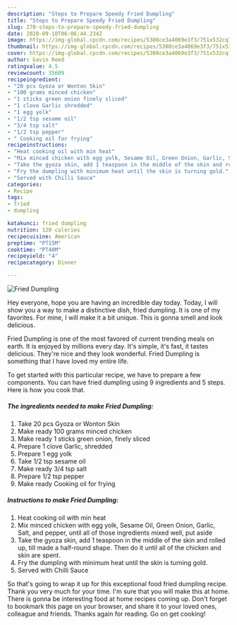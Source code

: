 ```yaml
---
description: "Steps to Prepare Speedy Fried Dumpling"
title: "Steps to Prepare Speedy Fried Dumpling"
slug: 270-steps-to-prepare-speedy-fried-dumpling
date: 2020-09-10T06:06:44.234Z
image: https://img-global.cpcdn.com/recipes/5308ce3a4069e3f3/751x532cq70/fried-dumpling-recipe-main-photo.jpg
thumbnail: https://img-global.cpcdn.com/recipes/5308ce3a4069e3f3/751x532cq70/fried-dumpling-recipe-main-photo.jpg
cover: https://img-global.cpcdn.com/recipes/5308ce3a4069e3f3/751x532cq70/fried-dumpling-recipe-main-photo.jpg
author: Gavin Reed
ratingvalue: 4.5
reviewcount: 35609
recipeingredient:
- "20 pcs Gyoza or Wonton Skin"
- "100 grams minced chicken"
- "1 sticks green onion finely sliced"
- "1 clove Garlic shredded"
- "1 egg yolk"
- "1/2 tsp sesame oil"
- "3/4 tsp salt"
- "1/2 tsp pepper"
- " Cooking oil for frying"
recipeinstructions:
- "Heat cooking oil with min heat"
- "Mix minced chicken with egg yolk, Sesame Oil, Green Onion, Garlic, Salt, and pepper, until all of those ingredients mixed well, put aside"
- "Take the gyoza skin, add 1 teaspoon in the middle of the skin and rolled up, till made a half-round shape. Then do it until all of the chicken and skin are spent."
- "Fry the dumpling with minimum heat until the skin is turning gold."
- "Served with Chilli Sauce"
categories:
- Recipe
tags:
- fried
- dumpling

katakunci: fried dumpling 
nutrition: 120 calories
recipecuisine: American
preptime: "PT15M"
cooktime: "PT40M"
recipeyield: "4"
recipecategory: Dinner

---
```



![Fried Dumpling](https://img-global.cpcdn.com/recipes/5308ce3a4069e3f3/751x532cq70/fried-dumpling-recipe-main-photo.jpg)

Hey everyone, hope you are having an incredible day today. Today, I will show you a way to make a distinctive dish, fried dumpling. It is one of my favorites. For mine, I will make it a bit unique. This is gonna smell and look delicious.



Fried Dumpling is one of the most favored of current trending meals on earth. It is enjoyed by millions every day. It's simple, it's fast, it tastes delicious. They're nice and they look wonderful. Fried Dumpling is something that I have loved my entire life.


To get started with this particular recipe, we have to prepare a few components. You can have fried dumpling using 9 ingredients and 5 steps. Here is how you cook that.

<!--inarticleads1-->

##### The ingredients needed to make Fried Dumpling:

1. Take 20 pcs Gyoza or Wonton Skin
1. Make ready 100 grams minced chicken
1. Make ready 1 sticks green onion, finely sliced
1. Prepare 1 clove Garlic, shredded
1. Prepare 1 egg yolk
1. Take 1/2 tsp sesame oil
1. Make ready 3/4 tsp salt
1. Prepare 1/2 tsp pepper
1. Make ready  Cooking oil for frying




<!--inarticleads2-->

##### Instructions to make Fried Dumpling:

1. Heat cooking oil with min heat
1. Mix minced chicken with egg yolk, Sesame Oil, Green Onion, Garlic, Salt, and pepper, until all of those ingredients mixed well, put aside
1. Take the gyoza skin, add 1 teaspoon in the middle of the skin and rolled up, till made a half-round shape. Then do it until all of the chicken and skin are spent.
1. Fry the dumpling with minimum heat until the skin is turning gold.
1. Served with Chilli Sauce




So that's going to wrap it up for this exceptional food fried dumpling recipe. Thank you very much for your time. I'm sure that you will make this at home. There is gonna be interesting food at home recipes coming up. Don't forget to bookmark this page on your browser, and share it to your loved ones, colleague and friends. Thanks again for reading. Go on get cooking!
